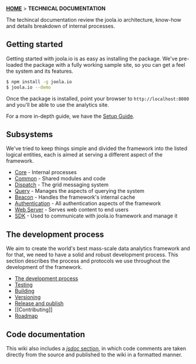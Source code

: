 [**HOME**](Home) > **TECHNICAL DOCUMENTATION**

The techincal documentation review the joola.io architecture, know-how and details breakdown of internal processes.

## Getting started
Getting started with joola.io is as easy as installing the package.
We've pre-loaded the package with a fully working sample site, so you can get a feel the system and its features.

```bash
$ npm install -g joola.io
$ joola.io --demo
```
Once the package is installed, point your browser to `http://localhost:8080` and you'll be able to use the analytics site.

For a more in-depth guide, we have the [Setup Guide](setting-up-joola.io).

## Subsystems
We've tried to keep things simple and divided the framework into the listed logical entities, each is aimed at serving a different aspect of the framework.

- [Core](subsystem-core) - Internal processes
- [Common](subsystem-common) - Shared modules and code
- [Dispatch](subsystem-dispatch) - The grid messaging system
- [Query](subsystems-query) - Manages the aspects of querying the system
- [Beacon](subsystems-beacon) - Handles the framework's internal cache
- [Authentication](subsystems-auth) - All authentication aspects of the framework
- [Web Server](subsystems-webserver) - Serves web content to end users
- [SDK](subsystems-sdk) - Used to communicate with joola.io framework and manage it

## The development process
We aim to create the world's best mass-scale data analytics framework and for that, we need to have a solid and robust development process.
This section describes the process and protocols we use throughout the development of the framework.

- [The development process](development-process-overview)
- [Testing](development-testing)
- [Building](development-building)
- [Versioning](development-versioning)
- [Release and publish](build-overview)
- [[Contributing]]
- [Roadmap](product-roadmap)

## Code documentation
This wiki also includes a [_jsdoc_ section](code-documentation), in which code comments are taken directly from the source and published to the wiki in a formatted manner.
